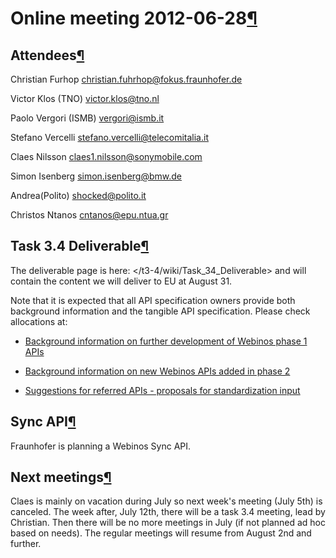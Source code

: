 Online meeting 2012-06-28[¶](#Online-meeting-2012-06-28)
========================================================

Attendees[¶](#Attendees)
------------------------

Christian Furhop <christian.fuhrhop@fokus.fraunhofer.de>

Victor Klos (TNO) <victor.klos@tno.nl>

Paolo Vergori (ISMB) <vergori@ismb.it>

Stefano Vercelli <stefano.vercelli@telecomitalia.it>

Claes Nilsson <claes1.nilsson@sonymobile.com>

Simon Isenberg <simon.isenberg@bmw.de>

Andrea(Polito) <shocked@polito.it>

Christos Ntanos <cntanos@epu.ntua.gr>

Task 3.4 Deliverable[¶](#Task-34-Deliverable)
---------------------------------------------

The deliverable page is here:
</t3-4/wiki/Task_34_Deliverable>
and will contain the content we will deliver to EU at August 31.

Note that it is expected that all API specification owners provide both
background information and the tangible API specification. Please check
allocations at:

-   [Background information on further development of Webinos phase 1
    APIs](/t3-4/wiki/Background_information_on_further_development_of_Webinos_phase_1_APIs)

<!-- -->

-   [Background information on new Webinos APIs added in phase
    2](/t3-4/wiki/Background_information_on_new_Webinos_APIs_added_in_phase_2)

<!-- -->

-   [Suggestions for referred APIs - proposals for standardization
    input](/t3-4/wiki/Suggestions_for_referred_APIs_-_proposals_for_standardization_input)

Sync API[¶](#Sync-API)
----------------------

Fraunhofer is planning a Webinos Sync API.

Next meetings[¶](#Next-meetings)
--------------------------------

Claes is mainly on vacation during July so next week's meeting (July
5th) is canceled. The week after, July 12th, there will be a task 3.4
meeting, lead by Christian. Then there will be no more meetings in July
(if not planned ad hoc based on needs). The regular meetings will resume
from August 2nd and further.

